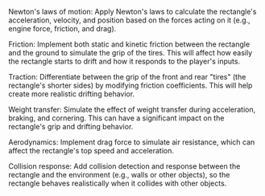 Newton's laws of motion: Apply Newton's laws to calculate the rectangle's acceleration, velocity, and position based on the forces acting on it (e.g., engine force, friction, and drag).

Friction: Implement both static and kinetic friction between the rectangle and the ground to simulate the grip of the tires. This will affect how easily the rectangle starts to drift and how it responds to the player's inputs.

Traction: Differentiate between the grip of the front and rear "tires" (the rectangle's shorter sides) by modifying friction coefficients. This will help create more realistic drifting behavior.

Weight transfer: Simulate the effect of weight transfer during acceleration, braking, and cornering. This can have a significant impact on the rectangle's grip and drifting behavior.

Aerodynamics: Implement drag force to simulate air resistance, which can affect the rectangle's top speed and acceleration.

Collision response: Add collision detection and response between the rectangle and the environment (e.g., walls or other objects), so the rectangle behaves realistically when it collides with other objects.